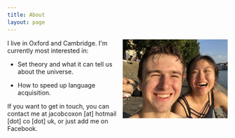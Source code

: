 ```yaml
---
title: About
layout: page
---
```


<img align="right" width="240" height="180" src="/images/me.jpg">

I live in Oxford and Cambridge. I'm currently most interested in:

- Set theory and what it can tell us about the universe.

- How to speed up language acquisition.

If you want to get in touch, you can contact me at jacobcoxon [at] hotmail [dot] co [dot] uk, or just add me on Facebook.
